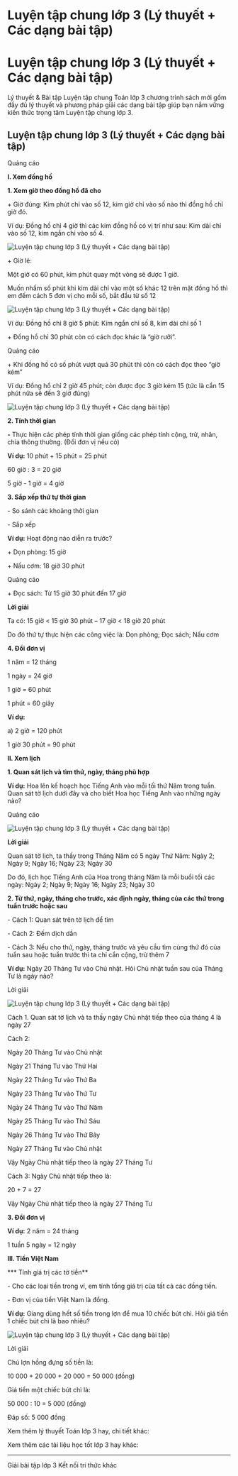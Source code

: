 # Luyện tập chung lớp 3 (Lý thuyết + Các dạng bài tập)

# Luyện tập chung lớp 3 (Lý thuyết + Các dạng bài tập)

Lý thuyết & Bài tập Luyện tập chung Toán lớp 3 chương trình sách mới gồm đầy đủ lý thuyết và phương pháp giải các dạng bài tập giúp bạn nắm vững kiến thức trọng tâm Luyện tập chung lớp 3.

## Luyện tập chung lớp 3 (Lý thuyết + Các dạng bài tập)

Quảng cáo

**I. Xem đồng hồ**

**1\. Xem giờ theo đồng hồ đã cho**

\+ Giờ đúng: Kim phút chỉ vào số 12, kim giờ chỉ vào số nào thì đồng hồ chỉ giờ đó.

Ví dụ: Đồng hồ chỉ 4 giờ thì các kim đồng hồ có vị trí như sau: Kim dài chỉ vào số 12, kim ngắn chỉ vào số 4.

![Luyện tập chung lớp 3 \(Lý thuyết + Các dạng bài tập\)](https://vietjack.com/toan-3-kn/images/ly-thuyet-bai-69-luyen-tap-chung.PNG)

\+ Giờ lẻ:

Một giờ có 60 phút, kim phút quay một vòng sẽ được 1 giờ.

Muốn nhẩm số phút khi kim dài chỉ vào một số khác 12 trên mặt đồng hồ thì em đếm cách 5 đơn vị cho mỗi số, bắt đầu từ số 12

![Luyện tập chung lớp 3 \(Lý thuyết + Các dạng bài tập\)](https://vietjack.com/toan-3-kn/images/ly-thuyet-bai-69-luyen-tap-chung-1.PNG)

Ví dụ: Đồng hồ chỉ 8 giờ 5 phút: Kim ngắn chỉ số 8, kim dài chỉ số 1

\+ Đồng hồ chỉ 30 phút còn có cách đọc khác là “giờ rưỡi”.

Quảng cáo

\+ Khi đồng hồ có số phút vượt quá 30 phút thì còn có cách đọc theo “giờ kém”

Ví dụ: Đồng hồ chỉ 2 giờ 45 phút; còn được đọc 3 giờ kém 15 (tức là cần 15 phút nữa sẽ đến 3 giờ đúng)

![Luyện tập chung lớp 3 \(Lý thuyết + Các dạng bài tập\)](https://vietjack.com/toan-3-kn/images/ly-thuyet-bai-69-luyen-tap-chung-2.PNG)

**2\. Tính thời gian**

**-** Thực hiện các phép tính thời gian giống các phép tính cộng, trừ, nhân, chia thông thường. (Đổi đơn vị nếu có)

**Ví dụ:** 10 phút + 15 phút = 25 phút

60 giờ : 3 = 20 giờ

5 giờ - 1 giờ = 4 giờ

**3\. Sắp xếp thứ tự thời gian**

\- So sánh các khoảng thời gian

\- Sắp xếp 

**Ví dụ:** Hoạt động nào diễn ra trước?

\+ Dọn phòng: 15 giờ

\+ Nấu cơm: 18 giờ 30 phút

Quảng cáo

\+ Đọc sách: Từ 15 giờ 30 phút đến 17 giờ

**Lời giải**

Ta có: 15 giờ < 15 giờ 30 phút – 17 giờ < 18 giờ 20 phút

Do đó thứ tự thực hiện các công việc là: Dọn phòng; Đọc sách; Nấu cơm

**4\. Đổi đơn vị**

1 năm = 12 tháng

1 ngày = 24 giờ

1 giờ = 60 phút

1 phút = 60 giây

**Ví dụ:**

a) 2 giờ = 120 phút

1 giờ 30 phút = 90 phút

**II. Xem lịch**

**1\. Quan sát lịch và tìm thứ, ngày, tháng phù hợp**

**Ví dụ:** Hoa lên kế hoạch học Tiếng Anh vào mỗi tối thứ Năm trong tuần. Quan sát tờ lịch dưới đây và cho biết Hoa học Tiếng Anh vào những ngày nào?

Quảng cáo

![Luyện tập chung lớp 3 \(Lý thuyết + Các dạng bài tập\)](https://vietjack.com/toan-3-kn/images/ly-thuyet-bai-69-luyen-tap-chung-2a.PNG)

**Lời giải**

Quan sát tờ lịch, ta thấy trong Tháng Năm có 5 ngày Thứ Năm: Ngày 2; Ngày 9; Ngày 16; Ngày 23; Ngày 30

Do đó, lịch học Tiếng Anh của Hoa trong tháng Năm là mỗi buổi tối các ngày: Ngày 2; Ngày 9; Ngày 16; Ngày 23; Ngày 30

**2\. Từ thứ, ngày, tháng cho trước, xác định ngày, tháng của các thứ trong tuần trước hoặc sau**

\- Cách 1: Quan sát trên tờ lịch để tìm 

\- Cách 2: Đếm dịch dần

\- Cách 3: Nếu cho thứ, ngày, tháng trước và yêu cầu tìm cùng thứ đó của tuần sau hoặc tuần trước thì ta chỉ cần cộng, trừ thêm 7

**Ví dụ:** Ngày 20 Tháng Tư vào Chủ nhật. Hỏi Chủ nhật tuần sau của Tháng Tư là ngày nào?

Lời giải

![Luyện tập chung lớp 3 \(Lý thuyết + Các dạng bài tập\)](https://vietjack.com/toan-3-kn/images/ly-thuyet-bai-69-luyen-tap-chung-2b.PNG)

Cách 1. Quan sát tờ lịch và ta thấy ngày Chủ nhật tiếp theo của tháng 4 là ngày 27

Cách 2:

Ngày 20 Tháng Tư vào Chủ nhật

Ngày 21 Tháng Tư vào Thứ Hai

Ngày 22 Tháng Tư vào Thứ Ba

Ngày 23 Tháng Tư vào Thứ Tư

Ngày 24 Tháng Tư vào Thứ Năm

Ngày 25 Tháng Tư vào Thứ Sáu

Ngày 26 Tháng Tư vào Thứ Bảy

Ngày 27 Tháng Tư vào Chủ nhật

Vậy Ngày Chủ nhật tiếp theo là ngày 27 Tháng Tư

Cách 3: Ngày Chủ nhật tiếp theo là:

20 + 7 = 27

Vậy Ngày Chủ nhật tiếp theo là ngày 27 Tháng Tư

**3\. Đổi đơn vị**

**Ví dụ:** 2 năm = 24 tháng

1 tuần 5 ngày = 12 ngày

**III. Tiền Việt Nam**

*** Tính giá trị các tờ tiền**

\- Cho các loại tiền trong ví, em tính tổng giá trị của tất cả các đồng tiền. 

\- Đơn vị của tiền Việt Nam là đồng. 

**Ví dụ:** Giang dùng hết số tiền trong lợn để mua 10 chiếc bút chì. Hỏi giá tiền 1 chiếc bút chì là bao nhiêu?

![Luyện tập chung lớp 3 \(Lý thuyết + Các dạng bài tập\)](https://vietjack.com/toan-3-kn/images/ly-thuyet-bai-69-luyen-tap-chung-2d.PNG)

Lời giải

Chú lợn hồng đựng số tiền là:

10 000 + 20 000 + 20 000 = 50 000 (đồng)

Giá tiền một chiếc bút chì là:

50 000 : 10 = 5 000 (đồng)

Đáp số: 5 000 đồng

Xem thêm lý thuyết Toán lớp 3 hay, chi tiết khác:

Xem thêm các tài liệu học tốt lớp 3 hay khác:

* * *

Giải bài tập lớp 3 Kết nối tri thức khác
